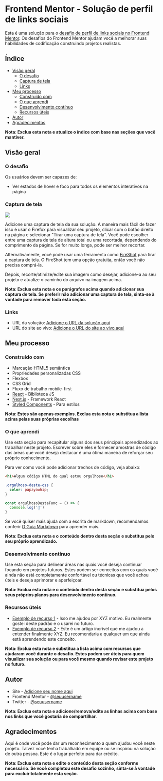 # Frontend Mentor - Solução de perfil de links sociais

Esta é uma solução para o [desafio de perfil de links sociais no Frontend Mentor](https://www.frontendmentor.io/challenges/social-links-profile-UG32l9m6dQ). Os desafios do Frontend Mentor ajudam você a melhorar suas habilidades de codificação construindo projetos realistas.

## Índice

- [Visão geral](#visão-geral)
  - [O desafio](#o-desafio)
  - [Captura de tela](#captura-de-tela)
  - [Links](#links)
- [Meu processo](#meu-processo)
  - [Construído com](#construído-com)
  - [O que aprendi](#o-que-aprendi)
  - [Desenvolvimento contínuo](#desenvolvimento-contínuo)
  - [Recursos úteis](#recursos-úteis)
- [Autor](#autor)
- [Agradecimentos](#agradecimentos)

**Nota: Exclua esta nota e atualize o índice com base nas seções que você mantiver.**

## Visão geral

### O desafio

Os usuários devem ser capazes de:

- Ver estados de hover e foco para todos os elementos interativos na página

### Captura de tela

![](./screenshot.jpg)

Adicione uma captura de tela da sua solução. A maneira mais fácil de fazer isso é usar o Firefox para visualizar seu projeto, clicar com o botão direito na página e selecionar "Tirar uma captura de tela". Você pode escolher entre uma captura de tela de altura total ou uma recortada, dependendo do comprimento da página. Se for muito longa, pode ser melhor recortar.

Alternativamente, você pode usar uma ferramenta como [FireShot](https://getfireshot.com/) para tirar a captura de tela. O FireShot tem uma opção gratuita, então você não precisa comprá-la.

Depois, recorte/otimize/edite sua imagem como desejar, adicione-a ao seu projeto e atualize o caminho do arquivo na imagem acima.

**Nota: Exclua esta nota e os parágrafos acima quando adicionar sua captura de tela. Se preferir não adicionar uma captura de tela, sinta-se à vontade para remover toda esta seção.**

### Links

- URL da solução: [Adicione o URL da solução aqui](https://your-solution-url.com)
- URL do site ao vivo: [Adicione o URL do site ao vivo aqui](https://your-live-site-url.com)

## Meu processo

### Construído com

- Marcação HTML5 semântica
- Propriedades personalizadas CSS
- Flexbox
- CSS Grid
- Fluxo de trabalho mobile-first
- [React](https://reactjs.org/) - Biblioteca JS
- [Next.js](https://nextjs.org/) - Framework React
- [Styled Components](https://styled-components.com/) - Para estilos

**Nota: Estes são apenas exemplos. Exclua esta nota e substitua a lista acima pelas suas próprias escolhas**

### O que aprendi

Use esta seção para recapitular alguns dos seus principais aprendizados ao trabalhar neste projeto. Escrever sobre eles e fornecer amostras de código das áreas que você deseja destacar é uma ótima maneira de reforçar seu próprio conhecimento.

Para ver como você pode adicionar trechos de código, veja abaixo:

```html
<h1>Algum código HTML do qual estou orgulhoso</h1>
```
```css
.orgulhoso-deste-css {
  color: papayawhip;
}
```
```js
const orgulhosoDestaFunc = () => {
  console.log('🎉')
}
```

Se você quiser mais ajuda com a escrita de markdown, recomendamos conferir [O Guia Markdown](https://www.markdownguide.org/) para aprender mais.

**Nota: Exclua esta nota e o conteúdo dentro desta seção e substitua pelo seu próprio aprendizado.**

### Desenvolvimento contínuo

Use esta seção para delinear áreas nas quais você deseja continuar focando em projetos futuros. Estes podem ser conceitos com os quais você ainda não está completamente confortável ou técnicas que você achou úteis e deseja aprimorar e aperfeiçoar.

**Nota: Exclua esta nota e o conteúdo dentro desta seção e substitua pelos seus próprios planos para desenvolvimento contínuo.**

### Recursos úteis

- [Exemplo de recurso 1](https://www.example.com) - Isso me ajudou por XYZ motivo. Eu realmente gostei deste padrão e o usarei no futuro.
- [Exemplo de recurso 2](https://www.example.com) - Este é um artigo incrível que me ajudou a entender finalmente XYZ. Eu recomendaria a qualquer um que ainda está aprendendo este conceito.

**Nota: Exclua esta nota e substitua a lista acima com recursos que ajudaram você durante o desafio. Estes podem ser úteis para quem visualizar sua solução ou para você mesmo quando revisar este projeto no futuro.**

## Autor

- Site - [Adicione seu nome aqui](https://www.your-site.com)
- Frontend Mentor - [@seuusername](https://www.frontendmentor.io/profile/seuusername)
- Twitter - [@seuusername](https://www.twitter.com/seuusername)

**Nota: Exclua esta nota e adicione/remova/edite as linhas acima com base nos links que você gostaria de compartilhar.**

## Agradecimentos

Aqui é onde você pode dar um reconhecimento a quem ajudou você neste projeto. Talvez você tenha trabalhado em equipe ou se inspirou na solução de outra pessoa. Este é o lugar perfeito para dar crédito.

**Nota: Exclua esta nota e edite o conteúdo desta seção conforme necessário. Se você completou este desafio sozinho, sinta-se à vontade para excluir totalmente esta seção.**
